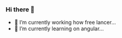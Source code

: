 ### Hi there 👋


- 🔭 I’m currently working how free lancer...
- 🌱 I’m currently learning on angular...

